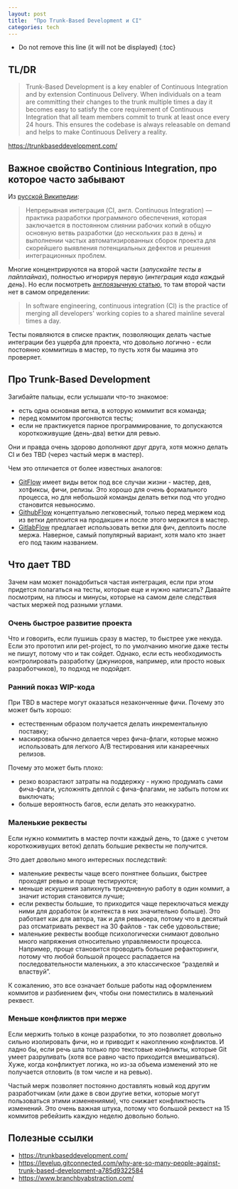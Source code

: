 ```yaml
---
layout: post
title:  "Про Trunk-Based Development и CI"
categories: tech
---
```


* Do not remove this line (it will not be displayed)
{:toc}

## TL/DR

> Trunk-Based Development is a key enabler of Continuous Integration
> and by extension Continuous Delivery. When individuals on a team
> are committing their changes to the trunk multiple times a day
> it becomes easy to satisfy the core requirement of
> Continuous Integration that all team members commit to trunk
> at least once every 24 hours. This ensures the codebase is always
> releasable on demand and helps to make Continuous Delivery a reality.

<https://trunkbaseddevelopment.com/>

## Важное свойство Continious Integration, про которое часто забывают

Из [русской Википедии](https://ru.wikipedia.org/wiki/Непрерывная_интеграция):

> Непрерывная интеграция (CI, англ. Continuous Integration) — практика разработки
> программного обеспечения, которая заключается в постоянном слиянии рабочих копий
> в общую основную ветвь разработки (до нескольких раз в день)
> и выполнении частых автоматизированных сборок проекта
> для скорейшего выявления потенциальных дефектов и решения интеграционных проблем.

Многие концентрируются на второй части (*запускайте тесты в пайплайнах*),
полностью игнорируя первую (*интеграция кода каждый день*).
Но если посмотреть [англоязычную статью](https://en.wikipedia.org/wiki/Continuous_integration),
то там второй части нет в самом определении:

> In software engineering, continuous integration (CI) is the practice of merging
> all developers' working copies to a shared mainline several times a day.

Тесты появляются в списке практик, позволяющих делать частые интеграции
без ущерба для проекта, что довольно логично - если постоянно коммитишь в мастер,
то пусть хотя бы машина это проверяет.

## Про Trunk-Based Development

Загибайте пальцы, если услышали что-то знакомое:

- есть одна основная ветка, в которую коммитит вся команда;
- перед коммитом прогоняются тесты;
- если не практикуется парное программирование,
  то допускаются короткоживущие (день-два) ветки для ревью.

Они и правда очень здорово дополняют друг друга,
хотя можно делать CI и без TBD (через частый мерж в мастер).

Чем это отличается от более известных аналогов:

- [GitFlow](https://nvie.com/posts/a-successful-git-branching-model/)
  имеет виды веток под все случаи жизни - мастер, дев, хотфиксы, фичи, релизы.
  Это хорошо для очень формального процесса,
  но для небольшой команды делать ветки под что угодно становится невыносимо.
- [GithubFlow](https://guides.github.com/introduction/flow/)
  концептуально легковесный, только перед мержем код из ветки
  деплоится на продакшен и после этого мержится в мастер.
- [GitlabFlow](https://docs.gitlab.com/ee/topics/gitlab_flow.html)
  предлагает использовать ветки для фич, деплоить после мержа.
  Наверное, самый популярный вариант, хотя мало кто знает его под таким названием.

## Что дает TBD

Зачем нам может понадобиться частая интеграция, если при этом придется
полагаться на тесты, которые еще и нужно написать?
Давайте посмотрим, на плюсы и минусы,
которые на самом деле следствия частых мержей под разными углами.

### Очень быстрое развитие проекта

Что и говорить, если пушишь сразу в мастер, то быстрее уже некуда.
Если это прототип или pet-project, то по умолчанию многие даже тесты не пишут,
потому что и так сойдет.
Однако, если есть необходимость контролировать разработку
(джуниоров, например, или просто новых разработчиков),
то подход не подойдет.

### Ранний показ WIP-кода

При TBD в мастере могут оказаться незаконченные фичи.
Почему это может быть хорошо:

- естественным образом получается делать инкрементальную поставку;
- маскировка обычно делается через фича-флаги,
  которые можно использовать для легкого A/B тестирования
  или канареечных релизов.

Почему это может быть плохо:

- резко возрастают затраты на поддержку - нужно продумать сами фича-флаги,
  усложнять деплой с фича-флагами, не забыть потом их выключать;
- больше вероятность багов, если делать это неаккуратно.

### Маленькие реквесты

Если нужно коммитить в мастер почти каждый день,
то (даже с учетом короткоживущих веток) делать большие реквесты не получится.

Это дает довольно много интересных последствий:

- маленькие реквесты чаще всего понятнее больших,
  быстрее проходят ревью и проще тестируются;
- меньше искушения запихнуть трехдневную работу в один коммит,
  а значит история становится лучше;
- если реквесты большие, то приходится чаще переключаться между ними
  для доработок (и контекста в них значительно больше).
  Это работает как для автора, так и для ревьюера,
  потому что в десятый раз отсматривать реквест на 30 файлов -
  так себе удовольствие;
- маленькие реквесты вообще психологически снимают
  довольно много напряжения относительно управляемости процесса.
  Например, проще становится проводить большие рефакторинги,
  потому что любой большой процесс распадается на последовательности маленьких,
  а это классическое “разделяй и властвуй”.

К сожалению, это все означает больше работы над оформлением коммитов
и разбиением фич, чтобы они поместились в маленький реквест.

### Меньше конфликтов при мерже

Если мержить только в конце разработки,
то это позволяет довольно сильно изолировать фичи,
но и приводит к накоплению конфликтов.
И ладно бы, если речь шла только про текстовые конфликты,
которые Git умеет разруливать (хотя все равно часто приходится вмешиваться).
Хуже, когда конфликтует логика, но из-за объема изменений
это не получается отловить (в том числе и на ревью).

Частый мерж позволяет постоянно доставлять новый код другим разработчикам
(или даже в свои другие ветки, которые могут пользоваться этими изменениями),
что снижает конфликтность изменений.
Это очень важная штука, потому что большой реквест на 15 коммитов
ребейзить каждую неделю довольно больно.

## Полезные ссылки

- <https://trunkbaseddevelopment.com/>
- <https://levelup.gitconnected.com/why-are-so-many-people-against-trunk-based-development-a785d9322584>
- <https://www.branchbyabstraction.com/>
